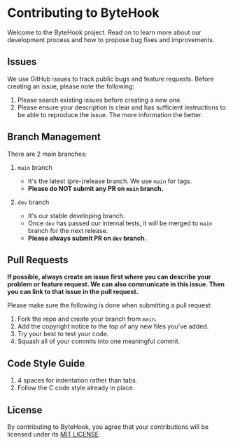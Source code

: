 # Contributing to ByteHook

Welcome to the ByteHook project. Read on to learn more about our development process and how to propose bug fixes and improvements.

## Issues

We use GitHub issues to track public bugs and feature requests. Before creating an issue, please note the following:

1. Please search existing issues before creating a new one.
2. Please ensure your description is clear and has sufficient instructions to be able to reproduce the issue. The more information the better.


## Branch Management

There are 2 main branches:

1. `main` branch

    * It's the latest (pre-)release branch. We use `main` for tags.
    * **Please do NOT submit any PR on `main` branch.**

2. `dev` branch

    * It's our stable developing branch.
    * Once `dev` has passed our internal tests, it will be merged to `main` branch for the next release.
    * **Please always submit PR on `dev` branch.**


## Pull Requests

**If possible, always create an issue first where you can describe your problem or feature request. We can also communicate in this issue. Then you can link to that issue in the pull request.**

Please make sure the following is done when submitting a pull request:

1. Fork the repo and create your branch from `main`.
2. Add the copyright notice to the top of any new files you've added.
3. Try your best to test your code.
4. Squash all of your commits into one meaningful commit.


## Code Style Guide

1. 4 spaces for indentation rather than tabs.
2. Follow the C code style already in place.


## License

By contributing to ByteHook, you agree that your contributions will be licensed under its [MIT LICENSE](LICENSE).
